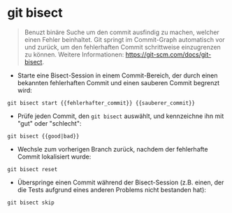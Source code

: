 # git bisect

> Benuzt binäre Suche um den commit ausfindig zu machen, welcher einen Fehler beinhaltet.
> Git springt im Commit-Graph automatisch vor und zurück, um den fehlerhaften Commit schrittweise einzugrenzen zu können.
> Weitere Informationen: <https://git-scm.com/docs/git-bisect>.

- Starte eine Bisect-Session in einem Commit-Bereich, der durch einen bekannten fehlerhaften Commit und einen sauberen Commit begrenzt wird:

`git bisect start {{fehlerhafter_commit}} {{sauberer_commit}}`

- Prüfe jeden Commit, den `git bisect` auswählt, und kennzeichne ihn mit "gut" oder "schlecht":

`git bisect {{good|bad}}`

- Wechsle zum vorherigen Branch zurück, nachdem der fehlerhafte Commit lokalisiert wurde:

`git bisect reset`

- Überspringe einen Commit während der Bisect-Session (z.B. einen, der die Tests aufgrund eines anderen Problems nicht bestanden hat):

`git bisect skip`
